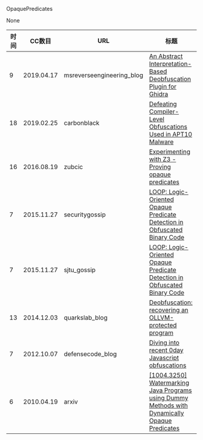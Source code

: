 OpaquePredicates

None

| 时间 | CC数目 | URL | 标题 |
| ---- | ----- | --- | --- |
| 9 | 2019.04.17 | msreverseengineering_blog | [An Abstract Interpretation-Based Deobfuscation Plugin for Ghidra](https://www.msreverseengineering.com/blog/2019/4/17/an-abstract-interpretation-based-deobfuscation-plugin-for-ghidra) |
| 18 | 2019.02.25 | carbonblack | [Defeating Compiler-Level Obfuscations Used in APT10 Malware](https://www.carbonblack.com/2019/02/25/defeating-compiler-level-obfuscations-used-in-apt10-malware/) |
| 16 | 2016.08.19 | zubcic | [Experimenting with Z3 - Proving opaque predicates](http://zubcic.re/blog/experimenting-with-z3-proving-opaque-predicates) |
| 7 | 2015.11.27 | securitygossip | [LOOP: Logic-Oriented Opaque Predicate Detection in Obfuscated Binary Code](http://securitygossip.com/blog/2015/11/27/2015-11-27/) |
| 7 | 2015.11.27 | sjtu_gossip | [LOOP: Logic-Oriented Opaque Predicate Detection in Obfuscated Binary Code](https://loccs.sjtu.edu.cn/gossip/blog/2015/11/27/2015-11-27/) |
| 13 | 2014.12.03 | quarkslab_blog | [Deobfuscation: recovering an OLLVM-protected program](https://blog.quarkslab.com/deobfuscation-recovering-an-ollvm-protected-program.html) |
| 7 | 2012.10.07 | defensecode_blog | [Diving into recent 0day Javascript obfuscations](http://blog.defensecode.com/2012/10/diving-into-recent-0day-javascript.html) |
| 6 | 2010.04.19 | arxiv | [[1004.3250] Watermarking Java Programs using Dummy Methods with Dynamically Opaque Predicates](https://arxiv.org/abs/1004.3250) |
